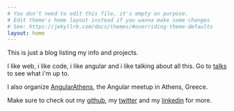 ```yaml
---
# You don't need to edit this file, it's empty on purpose.
# Edit theme's home layout instead if you wanna make some changes
# See: https://jekyllrb.com/docs/themes/#overriding-theme-defaults
layout: home
---
```


This is just a blog listing my info and projects.

I like web, i like code, i like angular and i like talking about all this. Go to [talks](/talks) to see
what i'm up to.

I also organize [AngularAthens](https://meetup.com/Angular-Athens/), the Angular meetup in Athens, Greece.

Make sure to check out my [github](https://github.com/mandarini), my [twitter](https://twitter.com/psybercity) and my [linkedin](https://www.linkedin.com/in/katerinaskroumpelou/) for more.